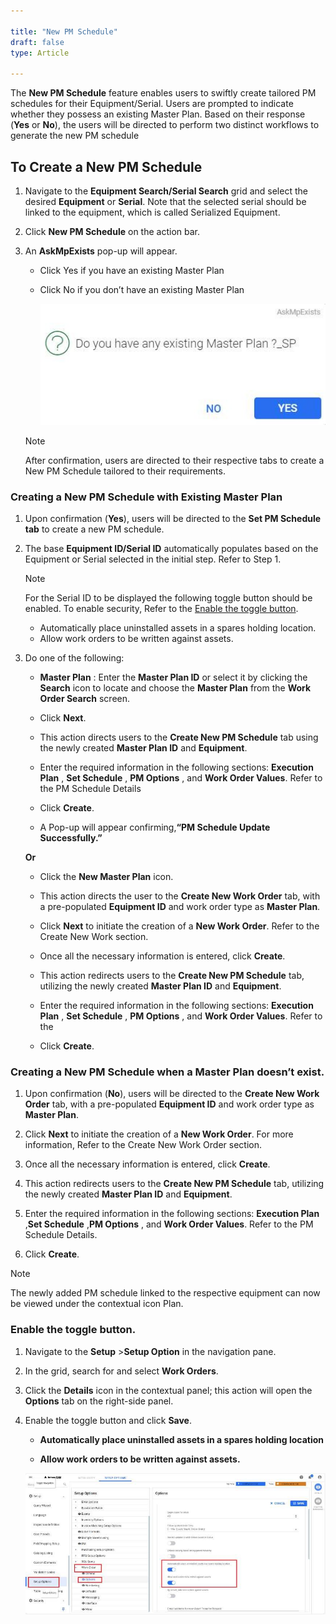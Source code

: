 ```yaml
---  

title: "New PM Schedule"   
draft: false 
type: Article

---
```


The **New PM Schedule** feature enables users to swiftly create tailored PM
schedules for their Equipment/Serial. Users are prompted to indicate whether
they possess an existing Master Plan. Based on their response (**Yes** or
**No**), the users will be directed to perform two distinct workflows to
generate the new PM schedule

## To Create a New PM Schedule

  1. Navigate to the **Equipment Search/Serial Search** grid and select the desired **Equipment** or **Serial**. Note that the selected serial should be linked to the equipment, which is called Serialized Equipment.

  2. Click **New PM Schedule** on the action bar.

  3. An **AskMpExists** pop-up will appear.
      * Click Yes if you have an existing Master Plan
      * Click No if you don’t have an existing Master Plan

          ![](../assets/equipment/image018.jpg)


      >[!Note]
      >After confirmation, users are directed to their respective tabs to create a
      New PM Schedule tailored to their requirements.

### Creating a New PM Schedule with Existing Master Plan

1. Upon confirmation (**Yes**), users will be directed to the **Set PM Schedule tab** to create a new PM schedule.

2. The base **Equipment ID/Serial ID** automatically populates based on the Equipment or Serial selected in the initial step. Refer to Step 1.

    >[!Note]
    >For the Serial ID to be displayed the following toggle button should be
      enabled. To enable security, Refer to the [Enable the toggle button](#enable-the-toggle-button).<ul><li>Automatically place uninstalled assets in a spares holding location.</li><li>Allow work orders to be written against assets.</li></ul>

3. Do one of the following:
    
    * **Master Plan** : Enter the **Master Plan ID** or select it by clicking the **Search** icon to locate and choose the **Master Plan** from the **Work Order Search** screen.
    * Click **Next**.

    * This action directs users to the **Create New PM Schedule** tab using the newly created **Master Plan ID** and **Equipment**.
    * Enter the required information in the following sections: **Execution Plan** , **Set Schedule** , **PM Options** , and **Work Order Values**. Refer to the PM Schedule Details
    * Click **Create**.
    * A Pop-up will appear confirming,**“PM Schedule Update Successfully.”**

    **Or**
  
    * Click the **New Master Plan** icon.

    * This action directs the user to the **Create New Work Order** tab, with a pre-populated **Equipment ID** and work order type as **Master Plan**.
    * Click **Next** to initiate the creation of a **New Work Order**. Refer to the Create New Work section.
    * Once all the necessary information is entered, click **Create**.
    * This action redirects users to the **Create New PM Schedule** tab, utilizing the newly created **Master Plan ID** and **Equipment**.
    * Enter the required information in the following sections: **Execution Plan** , **Set Schedule** , **PM Options** , and **Work Order Values**. Refer to the 
    * Click **Create**.


### Creating a New PM Schedule when a Master Plan doesn’t exist.

  1. Upon confirmation (**No**), users will be directed to the **Create New Work Order** tab, with a pre-populated **Equipment ID** and work order type as **Master Plan**.

  2. Click **Next** to initiate the creation of a **New Work Order**. For more information, Refer to the Create New Work Order section.

  3. Once all the necessary information is entered, click **Create**.

  4. This action redirects users to the **Create New PM Schedule** tab, utilizing the newly created **Master Plan ID** and **Equipment**.

  5. Enter the required information in the following sections: **Execution Plan** ,**Set Schedule** ,**PM Options** , and **Work Order Values**. Refer to the PM Schedule Details.

  6. Click **Create**.

>[!Note]
>The newly added PM schedule linked to the respective equipment can now be
viewed under the contextual icon Plan.


### Enable the toggle button.

  1. Navigate to the **Setup** >**Setup Option** in the navigation pane.

  2. In the grid, search for and select **Work Orders**.

  3. Click the **Details** icon in the contextual panel; this action will open the **Options** tab on the right-side panel. 

  4. Enable the toggle button and click **Save**.
     * **Automatically place uninstalled assets in a spares holding location**
     
     * **Allow work orders to be written against assets.**

      ![](../assets/equipment/image022.jpg)


